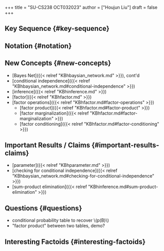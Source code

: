 +++
title = "SU-CS238 OCT032023"
author = ["Houjun Liu"]
draft = false
+++

## Key Sequence {#key-sequence}


## Notation {#notation}


## New Concepts {#new-concepts}

-   [Bayes Net]({{< relref "KBhbaysian_network.md" >}}), cont'd
-   [conditional independence]({{< relref "KBhbaysian_network.md#conditional-independence" >}})
-   [inference]({{< relref "KBhinference.md" >}})
-   [factor]({{< relref "KBhfactor.md" >}})
-   [factor operations]({{< relref "KBhfactor.md#factor-operations" >}})
    -   [factor product]({{< relref "KBhfactor.md#factor-product" >}})
    -   [factor marginalization]({{< relref "KBhfactor.md#factor-marginalization" >}})
    -   [factor conditioning]({{< relref "KBhfactor.md#factor-conditioning" >}})


## Important Results / Claims {#important-results-claims}

-   [parameter]({{< relref "KBhparameter.md" >}})
-   [checking for conditional independence]({{< relref "KBhbaysian_network.md#checking-for-conditional-independence" >}})
-   [sum-product elimination]({{< relref "KBhinference.md#sum-product-elimination" >}})


## Questions {#questions}

-   conditional probability table to recover \\(p(B)\\)
-   "factor product" between two tables, demo?


## Interesting Factoids {#interesting-factoids}

